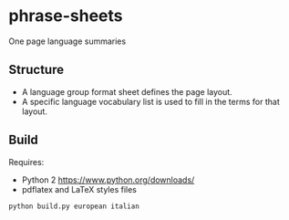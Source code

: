 # phrase-sheets
One page language summaries

## Structure

- A language group format sheet defines the page layout.
- A specific language vocabulary list is used to fill in the terms for that layout.

## Build

Requires:

- Python 2 <https://www.python.org/downloads/>
- pdflatex and LaTeX styles files

```bsh
python build.py european italian
```
